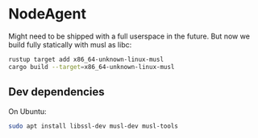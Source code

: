 # NodeAgent

Might need to be shipped with a full userspace in the future.
But now we build fully statically with musl as libc:

```bash
rustup target add x86_64-unknown-linux-musl
cargo build --target=x86_64-unknown-linux-musl
```

## Dev dependencies

On Ubuntu:
```bash
sudo apt install libssl-dev musl-dev musl-tools
```

